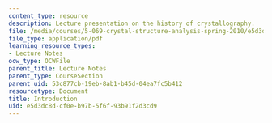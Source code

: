 ```yaml
---
content_type: resource
description: Lecture presentation on the history of crystallography.
file: /media/courses/5-069-crystal-structure-analysis-spring-2010/e5d3dc8dcf0eb97b5f6f93b91f2d3cd9_intro_handout.pdf
file_type: application/pdf
learning_resource_types:
- Lecture Notes
ocw_type: OCWFile
parent_title: Lecture Notes
parent_type: CourseSection
parent_uid: 53c877cb-19eb-8ab1-b45d-04ea7fc5b412
resourcetype: Document
title: Introduction
uid: e5d3dc8d-cf0e-b97b-5f6f-93b91f2d3cd9
---
```

